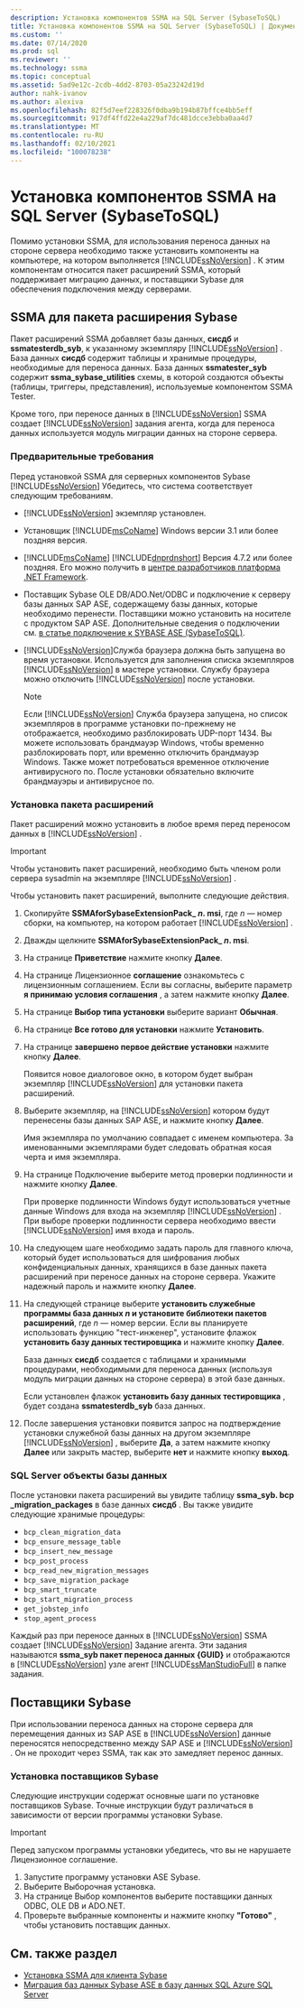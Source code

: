 ```yaml
---
description: Установка компонентов SSMA на SQL Server (SybaseToSQL)
title: Установка компонентов SSMA на SQL Server (SybaseToSQL) | Документация Майкрософт
ms.custom: ''
ms.date: 07/14/2020
ms.prod: sql
ms.reviewer: ''
ms.technology: ssma
ms.topic: conceptual
ms.assetid: 5ad9e12c-2cdb-4dd2-8703-05a23242d19d
author: nahk-ivanov
ms.author: alexiva
ms.openlocfilehash: 82f5d7eef228326f0dba9b194b87bffce4bb5eff
ms.sourcegitcommit: 917df4ffd22e4a229af7dc481dcce3ebba0aa4d7
ms.translationtype: MT
ms.contentlocale: ru-RU
ms.lasthandoff: 02/10/2021
ms.locfileid: "100078238"
---
```

# <a name="installing-ssma-components-on-sql-server-sybasetosql"></a>Установка компонентов SSMA на SQL Server (SybaseToSQL)

Помимо установки SSMA, для использования переноса данных на стороне сервера необходимо также установить компоненты на компьютере, на котором выполняется [!INCLUDE[ssNoVersion](../../includes/ssnoversion-md.md)] . К этим компонентам относится пакет расширений SSMA, который поддерживает миграцию данных, и поставщики Sybase для обеспечения подключения между серверами.

## <a name="ssma-for-sybase-extension-pack"></a>SSMA для пакета расширения Sybase

Пакет расширений SSMA добавляет базы данных, **сисдб** и **ssmatesterdb_syb**, к указанному экземпляру [!INCLUDE[ssNoVersion](../../includes/ssnoversion-md.md)] . База данных **сисдб** содержит таблицы и хранимые процедуры, необходимые для переноса данных. База данных **ssmatester_syb** содержит **ssma_sybase_utilities** схемы, в которой создаются объекты (таблицы, триггеры, представления), используемые компонентом SSMA Tester.

Кроме того, при переносе данных в [!INCLUDE[ssNoVersion](../../includes/ssnoversion-md.md)] SSMA создает [!INCLUDE[ssNoVersion](../../includes/ssnoversion-md.md)] задания агента, когда для переноса данных используется модуль миграции данных на стороне сервера.

### <a name="prerequisites"></a>Предварительные требования

Перед установкой SSMA для серверных компонентов Sybase [!INCLUDE[ssNoVersion](../../includes/ssnoversion-md.md)] Убедитесь, что система соответствует следующим требованиям.

- [!INCLUDE[ssNoVersion](../../includes/ssnoversion-md.md)] экземпляр установлен.
- Установщик [!INCLUDE[msCoName](../../includes/msconame_md.md)] Windows версии 3.1 или более поздняя версия.
- [!INCLUDE[msCoName](../../includes/msconame_md.md)] [!INCLUDE[dnprdnshort](../../includes/dnprdnshort_md.md)] Версия 4.7.2 или более поздняя. Его можно получить в [центре разработчиков платформа .NET Framework](https://go.microsoft.com/fwlink/?LinkId=48882).
- Поставщик Sybase OLE DB/ADO.Net/ODBC и подключение к серверу базы данных SAP ASE, содержащему базы данных, которые необходимо перенести. Поставщики можно установить на носителе с продуктом SAP ASE. Дополнительные сведения о подключении см. [в статье подключение к SYBASE ASE &#40;SybaseToSQL&#41;](../../ssma/sybase/connecting-to-sybase-ase-sybasetosql.md).
- [!INCLUDE[ssNoVersion](../../includes/ssnoversion-md.md)]Служба браузера должна быть запущена во время установки. Используется для заполнения списка экземпляров [!INCLUDE[ssNoVersion](../../includes/ssnoversion-md.md)] в мастере установки. Службу браузера можно отключить [!INCLUDE[ssNoVersion](../../includes/ssnoversion-md.md)] после установки.

  > [!NOTE]
  > Если [!INCLUDE[ssNoVersion](../../includes/ssnoversion-md.md)] Служба браузера запущена, но список экземпляров в программе установки по-прежнему не отображается, необходимо разблокировать UDP-порт 1434. Вы можете использовать брандмауэр Windows, чтобы временно разблокировать порт, или временно отключить брандмауэр Windows. Также может потребоваться временное отключение антивирусного по. После установки обязательно включите брандмауэры и антивирусное по.

### <a name="installing-the-extension-pack"></a>Установка пакета расширений

Пакет расширений можно установить в любое время перед переносом данных в [!INCLUDE[ssNoVersion](../../includes/ssnoversion-md.md)] .

> [!IMPORTANT]
> Чтобы установить пакет расширений, необходимо быть членом роли сервера sysadmin на экземпляре [!INCLUDE[ssNoVersion](../../includes/ssnoversion-md.md)] .

Чтобы установить пакет расширений, выполните следующие действия.

1. Скопируйте **SSMAforSybaseExtensionPack_ *n*. msi**, где *n* — номер сборки, на компьютер, на котором работает [!INCLUDE[ssNoVersion](../../includes/ssnoversion-md.md)] .
2. Дважды щелкните **SSMAforSybaseExtensionPack_ *n*. msi**.
3. На странице **Приветствие** нажмите кнопку **Далее**.
4. На странице Лицензионное **соглашение** ознакомьтесь с лицензионным соглашением. Если вы согласны, выберите параметр **я принимаю условия соглашения** , а затем нажмите кнопку **Далее**.
5. На странице **Выбор типа установки** выберите вариант **Обычная**.
6. На странице **Все готово для установки** нажмите **Установить**.
7. На странице **завершено первое действие установки** нажмите кнопку **Далее**.

   Появится новое диалоговое окно, в котором будет выбран экземпляр [!INCLUDE[ssNoVersion](../../includes/ssnoversion-md.md)] для установки пакета расширений.

8. Выберите экземпляр, на [!INCLUDE[ssNoVersion](../../includes/ssnoversion-md.md)] котором будут перенесены базы данных SAP ASE, и нажмите кнопку **Далее**.

   Имя экземпляра по умолчанию совпадает с именем компьютера. За именованными экземплярами будет следовать обратная косая черта и имя экземпляра.

9. На странице Подключение выберите метод проверки подлинности и нажмите кнопку **Далее**.

   При проверке подлинности Windows будут использоваться учетные данные Windows для входа на экземпляр [!INCLUDE[ssNoVersion](../../includes/ssnoversion-md.md)] . При выборе проверки подлинности сервера необходимо ввести [!INCLUDE[ssNoVersion](../../includes/ssnoversion-md.md)] имя входа и пароль.

10. На следующем шаге необходимо задать пароль для главного ключа, который будет использоваться для шифрования любых конфиденциальных данных, хранящихся в базе данных пакета расширений при переносе данных на стороне сервера. Укажите надежный пароль и нажмите кнопку **Далее**.

11. На следующей странице выберите **установить служебные программы база данных *n* и установите библиотеки пакетов расширений**, где *n* — номер версии. Если вы планируете использовать функцию "тест-инженер", установите флажок **установить базу данных тестировщика** и нажмите кнопку **Далее**.

    База данных **сисдб** создается с таблицами и хранимыми процедурами, необходимыми для переноса данных (используя модуль миграции данных на стороне сервера) в этой базе данных.

    Если установлен флажок **установить базу данных тестировщика** , будет создана **ssmatesterdb_syb** база данных.

12. После завершения установки появится запрос на подтверждение установки служебной базы данных на другом экземпляре [!INCLUDE[ssNoVersion](../../includes/ssnoversion-md.md)] , выберите **Да**, а затем нажмите кнопку **Далее** или закрыть мастер, выберите **нет** и нажмите кнопку **выход**.

### <a name="sql-server-database-objects"></a>SQL Server объекты базы данных

После установки пакета расширений вы увидите таблицу **ssma_syb. bcp _migration_packages** в базе данных **сисдб** . Вы также увидите следующие хранимые процедуры:

- `bcp_clean_migration_data`
- `bcp_ensure_message_table`
- `bcp_insert_new_message`
- `bcp_post_process`
- `bcp_read_new_migration_messages`
- `bcp_save_migration_package`
- `bcp_smart_truncate`
- `bcp_start_migration_process`
- `get_jobstep_info`
- `stop_agent_process`

Каждый раз при переносе данных в [!INCLUDE[ssNoVersion](../../includes/ssnoversion-md.md)] SSMA создает [!INCLUDE[ssNoVersion](../../includes/ssnoversion-md.md)] Задание агента. Эти задания называются **ssma_syb пакет переноса данных {GUID}** и отображаются в [!INCLUDE[ssNoVersion](../../includes/ssnoversion-md.md)] узле агент [!INCLUDE[ssManStudioFull](../../includes/ssmanstudiofull-md.md)] в папке задания.  

## <a name="sybase-providers"></a>Поставщики Sybase

При использовании переноса данных на стороне сервера для перемещения данных из SAP ASE в [!INCLUDE[ssNoVersion](../../includes/ssnoversion-md.md)] данные переносятся непосредственно между SAP ASE и [!INCLUDE[ssNoVersion](../../includes/ssnoversion-md.md)] . Он не проходит через SSMA, так как это замедляет перенос данных.

### <a name="installing-the-sybase-providers"></a>Установка поставщиков Sybase

Следующие инструкции содержат основные шаги по установке поставщиков Sybase. Точные инструкции будут различаться в зависимости от версии программы установки Sybase.

> [!IMPORTANT]
> Перед запуском программы установки убедитесь, что вы не нарушаете Лицензионное соглашение.

1. Запустите программу установки ASE Sybase.
2. Выберите Выборочная установка.
3. На странице Выбор компонентов выберите поставщики данных ODBC, OLE DB и ADO.NET.
4. Проверьте выбранные компоненты и нажмите кнопку **"Готово"** , чтобы установить поставщик данных.

## <a name="see-also"></a>См. также раздел

- [Установка SSMA для клиента Sybase](../../ssma/sybase/installing-ssma-for-sybase-client-sybasetosql.md)
- [Миграция баз данных Sybase ASE в базу данных SQL Azure SQL Server](../../ssma/sybase/migrating-sybase-ase-databases-to-sql-server-azure-sql-db-sybasetosql.md)
